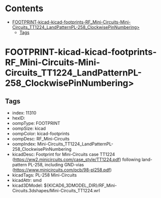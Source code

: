 



Contents
========

* [FOOTPRINT-kicad-kicad-footprints-RF_Mini-Circuits-Mini-Circuits_TT1224_LandPatternPL-258_ClockwisePinNumbering>](#footprint-kicad-kicad-footprints-rf_mini-circuits-mini-circuits_tt1224_landpatternpl-258_clockwisepinnumbering)
	* [Tags](#tags)

# FOOTPRINT-kicad-kicad-footprints-RF_Mini-Circuits-Mini-Circuits_TT1224_LandPatternPL-258_ClockwisePinNumbering>

## Tags

- index: 11310
- hexID: 
- oompType: FOOTPRINT
- oompSize: kicad
- oompColor: kicad-footprints
- oompDesc: RF_Mini-Circuits
- oompIndex: Mini-Circuits_TT1224_LandPatternPL-258_ClockwisePinNumbering
- kicadDesc: Footprint for Mini-Circuits case TT1224 (https://ww2.minicircuits.com/case_style/TT1224.pdf) following land-pattern PL-258, including GND-vias (https://www.minicircuits.com/pcb/98-pl258.pdf)
- kicadTags: PL-258 Mini-Circuits
- kicadAttr: smd
- kicad3DModel: ${KICAD6_3DMODEL_DIR}/RF_Mini-Circuits.3dshapes/Mini-Circuits_TT1224.wrl
